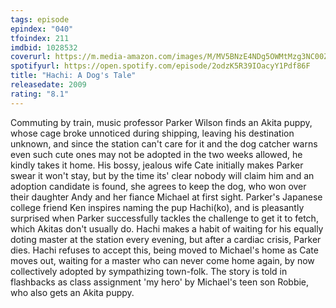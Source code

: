 ```yaml
---
tags: episode
epindex: "040"
tfoindex: 211
imdbid: 1028532
coverurl: https://m.media-amazon.com/images/M/MV5BNzE4NDg5OWMtMzg3NC00ZDRjLTllMDMtZTRjNWZmNjBmMGZlXkEyXkFqcGdeQXVyMTMxODk2OTU@._V1_SY300_CR2,0,202,300_.jpg
spotifyurl: https://open.spotify.com/episode/2odzK5R39IOacyY1Pdf86F
title: "Hachi: A Dog's Tale"
releasedate: 2009
rating: "8.1"
---
```


Commuting by train, music professor Parker Wilson finds an Akita puppy, whose cage broke unnoticed during shipping, leaving his destination unknown, and since the station can't care for it and the dog catcher warns even such cute ones may not be adopted in the two weeks allowed, he kindly takes it home. His bossy, jealous wife Cate initially makes Parker swear it won't stay, but by the time its' clear nobody will claim him and an adoption candidate is found, she agrees to keep the dog, who won over their daughter Andy and her fiance Michael at first sight. Parker's Japanese college friend Ken inspires naming the pup Hachi(ko), and is pleasantly surprised when Parker successfully tackles the challenge to get it to fetch, which Akitas don't usually do. Hachi makes a habit of waiting for his equally doting master at the station every evening, but after a cardiac crisis, Parker dies. Hachi refuses to accept this, being moved to Michael's home as Cate moves out, waiting for a master who can never come home again, by now collectively adopted by sympathizing town-folk. The story is told in flashbacks as class assignment 'my hero' by Michael's teen son Robbie, who also gets an Akita puppy.
